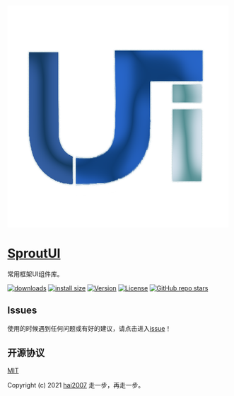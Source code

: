 <img src='./logo.png'>

# [SproutUI](https://hai2007.github.io/SproutUI)
常用框架UI组件库。

<p>
  <a href="https://hai2007.gitee.io/npm-downloads?interval=7&packages=sprout-ui"><img src="https://img.shields.io/npm/dm/sprout-ui.svg" alt="downloads"></a>
  <a href="https://packagephobia.now.sh/result?p=sprout-ui"><img src="https://packagephobia.now.sh/badge?p=sprout-ui" alt="install size"></a>
  <a href="https://www.npmjs.com/package/sprout-ui"><img src="https://img.shields.io/npm/v/sprout-ui.svg" alt="Version"></a>
  <a href="https://github.com/hai2007/SproutUI/blob/master/LICENSE"><img src="https://img.shields.io/npm/l/sprout-ui.svg" alt="License"></a>
  <a href="https://github.com/hai2007/SproutUI">
        <img alt="GitHub repo stars" src="https://img.shields.io/github/stars/hai2007/SproutUI?style=social">
    </a>
</p>

## Issues
使用的时候遇到任何问题或有好的建议，请点击进入[issue](https://github.com/hai2007/SproutUI/issues)！

开源协议
---------------------------------------
[MIT](https://github.com/hai2007/SproutUI/blob/master/LICENSE)

Copyright (c) 2021 [hai2007](https://hai2007.gitee.io/sweethome/) 走一步，再走一步。
